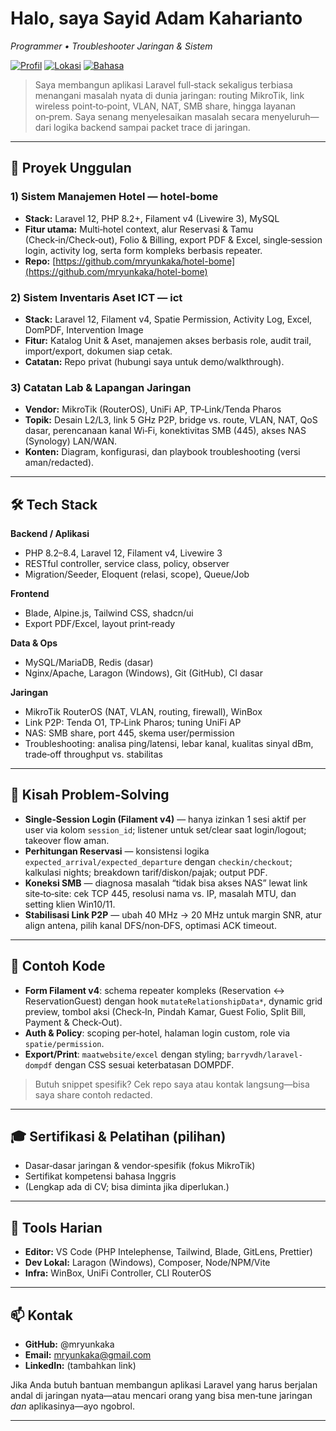 # Halo, saya **Sayid Adam Kaharianto**

*Programmer • Troubleshooter Jaringan & Sistem*

[![Profil](https://img.shields.io/badge/GitHub-mryunkaka-181717?logo=github\&logoColor=white)](https://github.com/mryunkaka)
[![Lokasi](https://img.shields.io/badge/Lokasi-Indonesia-blue)](#)
[![Bahasa](https://img.shields.io/badge/ID-EN-bilingual-brightgreen)](#)

> Saya membangun aplikasi Laravel full‑stack sekaligus terbiasa menangani masalah nyata di dunia jaringan: routing MikroTik, link wireless point‑to‑point, VLAN, NAT, SMB share, hingga layanan on‑prem. Saya senang menyelesaikan masalah secara menyeluruh—dari logika backend sampai packet trace di jaringan.

---

## 🚀 Proyek Unggulan

### 1) Sistem Manajemen Hotel — **hotel‑bome**

* **Stack:** Laravel 12, PHP 8.2+, Filament v4 (Livewire 3), MySQL
* **Fitur utama:** Multi‑hotel context, alur Reservasi & Tamu (Check‑in/Check‑out), Folio & Billing, export PDF & Excel, single‑session login, activity log, serta form kompleks berbasis repeater.
* **Repo:** [https://github.com/mryunkaka/hotel-bome](https://github.com/mryunkaka/hotel-bome)

### 2) Sistem Inventaris Aset ICT — **ict**

* **Stack:** Laravel 12, Filament v4, Spatie Permission, Activity Log, Excel, DomPDF, Intervention Image
* **Fitur:** Katalog Unit & Aset, manajemen akses berbasis role, audit trail, import/export, dokumen siap cetak.
* **Catatan:** Repo privat (hubungi saya untuk demo/walkthrough).

### 3) Catatan Lab & Lapangan Jaringan

* **Vendor:** MikroTik (RouterOS), UniFi AP, TP‑Link/Tenda Pharos
* **Topik:** Desain L2/L3, link 5 GHz P2P, bridge vs. route, VLAN, NAT, QoS dasar, perencanaan kanal Wi‑Fi, konektivitas SMB (445), akses NAS (Synology) LAN/WAN.
* **Konten:** Diagram, konfigurasi, dan playbook troubleshooting (versi aman/redacted).

---

## 🛠️ Tech Stack

**Backend / Aplikasi**

* PHP 8.2–8.4, Laravel 12, Filament v4, Livewire 3
* RESTful controller, service class, policy, observer
* Migration/Seeder, Eloquent (relasi, scope), Queue/Job

**Frontend**

* Blade, Alpine.js, Tailwind CSS, shadcn/ui
* Export PDF/Excel, layout print‑ready

**Data & Ops**

* MySQL/MariaDB, Redis (dasar)
* Nginx/Apache, Laragon (Windows), Git (GitHub), CI dasar

**Jaringan**

* MikroTik RouterOS (NAT, VLAN, routing, firewall), WinBox
* Link P2P: Tenda O1, TP‑Link Pharos; tuning UniFi AP
* NAS: SMB share, port 445, skema user/permission
* Troubleshooting: analisa ping/latensi, lebar kanal, kualitas sinyal dBm, trade‑off throughput vs. stabilitas

---

## 🧩 Kisah Problem‑Solving

* **Single‑Session Login (Filament v4)** — hanya izinkan 1 sesi aktif per user via kolom `session_id`; listener untuk set/clear saat login/logout; takeover flow aman.
* **Perhitungan Reservasi** — konsistensi logika `expected_arrival/expected_departure` dengan `checkin/checkout`; kalkulasi nights; breakdown tarif/diskon/pajak; output PDF.
* **Koneksi SMB** — diagnosa masalah “tidak bisa akses NAS” lewat link site‑to‑site: cek TCP 445, resolusi nama vs. IP, masalah MTU, dan setting klien Win10/11.
* **Stabilisasi Link P2P** — ubah 40 MHz → 20 MHz untuk margin SNR, atur align antena, pilih kanal DFS/non‑DFS, optimasi ACK timeout.

---

## 🧪 Contoh Kode

* **Form Filament v4**: schema repeater kompleks (Reservation ↔ ReservationGuest) dengan hook `mutateRelationshipData*`, dynamic grid preview, tombol aksi (Check‑In, Pindah Kamar, Guest Folio, Split Bill, Payment & Check‑Out).
* **Auth & Policy**: scoping per‑hotel, halaman login custom, role via `spatie/permission`.
* **Export/Print**: `maatwebsite/excel` dengan styling; `barryvdh/laravel-dompdf` dengan CSS sesuai keterbatasan DOMPDF.

> Butuh snippet spesifik? Cek repo saya atau kontak langsung—bisa saya share contoh redacted.

---

## 🎓 Sertifikasi & Pelatihan (pilihan)

* Dasar‑dasar jaringan & vendor‑spesifik (fokus MikroTik)
* Sertifikat kompetensi bahasa Inggris
* (Lengkap ada di CV; bisa diminta jika diperlukan.)

---

## 🧰 Tools Harian

* **Editor:** VS Code (PHP Intelephense, Tailwind, Blade, GitLens, Prettier)
* **Dev Lokal:** Laragon (Windows), Composer, Node/NPM/Vite
* **Infra:** WinBox, UniFi Controller, CLI RouterOS

---

## 📫 Kontak

* **GitHub:** @mryunkaka
* **Email:** [mryunkaka@gmail.com](mailto:mryunkaka@gmail.com)
* **LinkedIn:** (tambahkan link)

Jika Anda butuh bantuan membangun aplikasi Laravel yang harus berjalan andal di jaringan nyata—atau mencari orang yang bisa men‑tune jaringan *dan* aplikasinya—ayo ngobrol.

---
